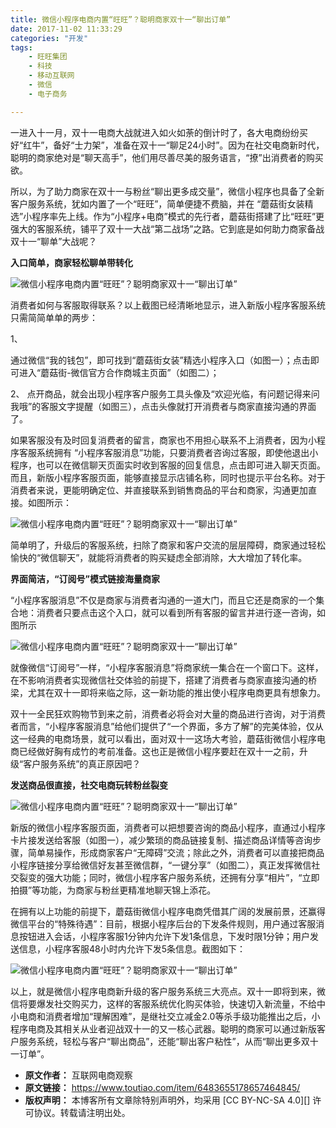 ```yaml
---
title: 微信小程序电商内置“旺旺”？聪明商家双十一“聊出订单”
date: 2017-11-02 11:33:29
categories: "开发"
tags:
	- 旺旺集团
	- 科技
	- 移动互联网
	- 微信
	- 电子商务

---
```


一进入十一月，双十一电商大战就进入如火如荼的倒计时了，各大电商纷纷买好“红牛”，备好“士力架”，准备在双十一“聊足24小时”。因为在社交电商新时代，聪明的商家绝对是“聊天高手”，他们用尽善尽美的服务语言，“撩”出消费者的购买欲。

所以，为了助力商家在双十一与粉丝“聊出更多成交量”，微信小程序也具备了全新客户服务系统，犹如内置了一个“旺旺”，简单便捷不费脑，并在 “蘑菇街女装精选”小程序率先上线。作为“小程序+电商”模式的先行者，蘑菇街搭建了比“旺旺”更强大的客服系统，铺平了双十一大战“第二战场”之路。它到底是如何助力商家备战双十一“聊单”大战呢？

**入口简单，商家轻松聊单带转化**

![微信小程序电商内置“旺旺”？聪明商家双十一“聊出订单”][FRIV-A3U2-IUI2.jpg]

消费者如何与客服取得联系？以上截图已经清晰地显示，进入新版小程序客服系统只需简简单单的两步：

1、

通过微信“我的钱包”，即可找到“蘑菇街女装”精选小程序入口（如图一）；点击即可进入“蘑菇街-微信官方合作商城主页面”（如图二）；

2、 点开商品，就会出现小程序客户服务工具头像及“欢迎光临，有问题记得来问我哦”的客服文字提醒（如图三），点击头像就打开消费者与商家直接沟通的界面了。

如果客服没有及时回复消费者的留言，商家也不用担心联系不上消费者，因为小程序客服系统拥有 “小程序客服消息”功能，只要消费者咨询过客服，即使他退出小程序，也可以在微信聊天页面实时收到客服的回复信息，点击即可进入聊天页面。而且，新版小程序客服页面，能够直接显示店铺名称，同时也提示平台名称。对于消费者来说，更能明确定位、并直接联系到销售商品的平台和商家，沟通更加直接。如图所示：

![微信小程序电商内置“旺旺”？聪明商家双十一“聊出订单”][FVZV-EBJ2-MRII.jpg]

简单明了，升级后的客服系统，扫除了商家和客户交流的层层障碍，商家通过轻松愉快的“微信聊天”，就能将消费者的购买疑虑全部消除，大大增加了转化率。

**界面简洁，“订阅号”模式链接海量商家**

“小程序客服消息”不仅是商家与消费者沟通的一道大门，而且它还是商家的一个集合地：消费者只要点击这个入口，就可以看到所有客服的留言并进行逐一咨询，如图所示

![微信小程序电商内置“旺旺”？聪明商家双十一“聊出订单”][FJ3Y-BYU2-UAJQ.jpg]

就像微信“订阅号”一样，“小程序客服消息”将商家统一集合在一个窗口下。这样，在不影响消费者实现微信社交体验的前提下，搭建了消费者与商家直接沟通的桥梁，尤其在双十一即将来临之际，这一新功能的推出使小程序电商更具有想象力。

双十一全民狂欢购物节到来之前，消费者必将会对大量的商品进行咨询，对于消费者而言，“小程序客服消息”给他们提供了“一个界面，多方了解”的完美体验，仅从这一经典的电商场景，就可以看出，面对双十一这场大考验，蘑菇街微信小程序电商已经做好胸有成竹的考前准备。这也正是微信小程序要赶在双十一之前，升级“客户服务系统”的真正原因吧？

**发送商品很直接，社交电商玩转粉丝裂变**

![微信小程序电商内置“旺旺”？聪明商家双十一“聊出订单”][FA6N-Q2MY-I67F.jpg]

新版的微信小程序客服页面，消费者可以把想要咨询的商品小程序，直通过小程序卡片接发送给客服（如图一），减少繁琐的商品链接复制、描述商品详情等咨询步骤，简单易操作，形成商家客户“无障碍”交流；除此之外，消费者可以直接把商品小程序链接分享给微信好友甚至微信群，“一键分享”（如图二），真正发挥微信社交裂变的强大功能；同时，微信小程序客户服务系统，还拥有分享“相片”，“立即拍摄”等功能，为商家与粉丝更精准地聊天锦上添花。

在拥有以上功能的前提下，蘑菇街微信小程序电商凭借其广阔的发展前景，还赢得微信平台的“特殊待遇”：目前，根据小程序后台的下发条件规则，用户通过客服消息按钮进入会话，小程序客服1分钟内允许下发1条信息，下发时限1分钟；用户发送信息，小程序客服48小时内允许下发5条信息。截图如下：

![微信小程序电商内置“旺旺”？聪明商家双十一“聊出订单”][MMUA-VRZY-UZNR.jpg]

以上，就是微信小程序电商新升级的客户服务系统三大亮点。双十一即将到来，微信将要爆发社交购买力，这样的客服系统优化购买体验，快速切入新流量，不给中小电商和消费者增加“理解困难”，是继社交立减金2.0等杀手级功能推出之后，小程序电商及其相关从业者迎战双十一的又一核心武器。聪明的商家可以通过新版客户服务系统，轻松与客户“聊出商品”，还能“聊出客户粘性”，从而“聊出更多双十一订单”。


[FRIV-A3U2-IUI2.jpg]: /pro/os/crawler/FRIV-A3U2-IUI2.jpg
[FVZV-EBJ2-MRII.jpg]: /pro/os/crawler/FVZV-EBJ2-MRII.jpg
[FJ3Y-BYU2-UAJQ.jpg]: /pro/os/crawler/FJ3Y-BYU2-UAJQ.jpg
[FA6N-Q2MY-I67F.jpg]: /pro/os/crawler/FA6N-Q2MY-I67F.jpg
[MMUA-VRZY-UZNR.jpg]: /pro/os/crawler/MMUA-VRZY-UZNR.jpg
 *  **原文作者：** 互联网电商观察
 *  **原文链接：** https://www.toutiao.com/item/6483655178657464845/
 *  **版权声明：** 本博客所有文章除特别声明外，均采用 [CC BY-NC-SA 4.0][] 许可协议。转载请注明出处。